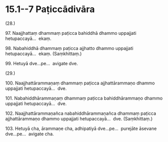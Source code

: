 

# 15.1--7 Paṭiccādivāra



(28.)

97\. Naajjhattaṃ dhammaṃ paṭicca bahiddhā dhammo uppajjati hetupaccayā…  ekaṃ.

98\. Nabahiddhā dhammaṃ paṭicca ajjhatto dhammo uppajjati hetupaccayā…  ekaṃ. (Saṃkhittaṃ.)

99\. Hetuyā dve…pe…  avigate dve.

(29.)

100\. Naajjhattārammaṇaṃ dhammaṃ paṭicca ajjhattārammaṇo dhammo uppajjati hetupaccayā…  dve.

101\. Nabahiddhārammaṇaṃ dhammaṃ paṭicca bahiddhārammaṇo dhammo uppajjati hetupaccayā…  dve.

102\. Naajjhattārammaṇañca nabahiddhārammaṇañca dhammaṃ paṭicca ajjhattārammaṇo dhammo uppajjati hetupaccayā…  dve. (Saṃkhittaṃ.)

103\. Hetuyā cha, ārammaṇe cha, adhipatiyā dve…pe…  purejāte āsevane dve…pe…  avigate cha.



